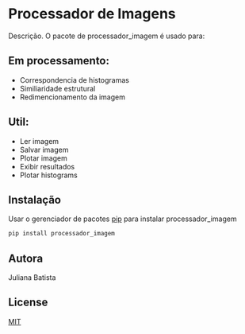 # Processador de Imagens

Descrição. 
O pacote de processador_imagem é usado para:
## Em processamento:
- Correspondencia de histogramas
- Similiaridade estrutural
- Redimencionamento da imagem

## Util:
- Ler imagem
- Salvar imagem
- Plotar imagem
- Exibir resultados
- Plotar histograms

## Instalação

Usar o gerenciador de pacotes [pip](https://pip.pypa.io/en/stable/) para instalar processador_imagem

```bash
pip install processador_imagem
```
## Autora
Juliana Batista

## License
[MIT](https://choosealicense.com/licenses/mit/)
